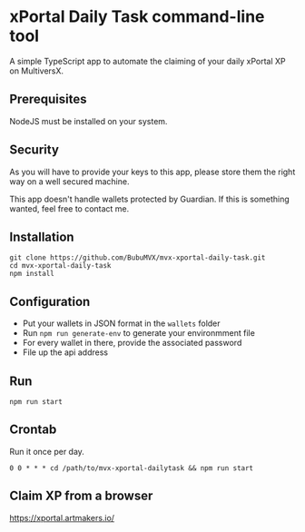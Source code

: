 # xPortal Daily Task command-line tool

A simple TypeScript app to automate the claiming of your daily xPortal XP on MultiversX.

## Prerequisites

NodeJS must be installed on your system.

## Security

As you will have to provide your keys to this app, please store them the right way on a well secured machine.

This app doesn't handle wallets protected by Guardian. If this is something wanted, feel free to contact me.

## Installation

```
git clone https://github.com/BubuMVX/mvx-xportal-daily-task.git
cd mvx-xportal-daily-task
npm install
```

## Configuration

- Put your wallets in JSON format in the `wallets` folder
- Run `npm run generate-env` to generate your environmment file
- For every wallet in there, provide the associated password
- File up the api address

## Run

```
npm run start
```

## Crontab

Run it once per day.

```
0 0 * * * cd /path/to/mvx-xportal-dailytask && npm run start
```

## Claim XP from a browser

https://xportal.artmakers.io/
